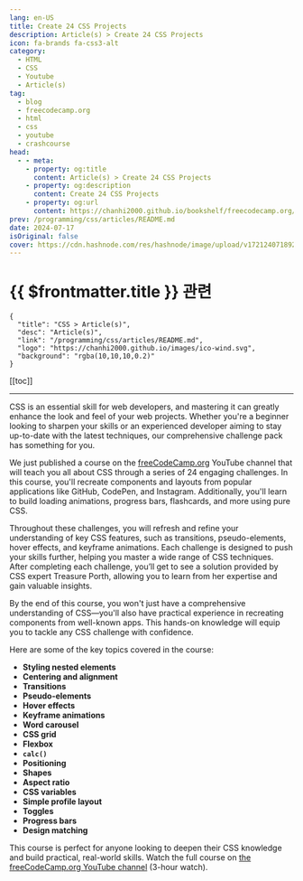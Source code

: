 ```yaml
---
lang: en-US
title: Create 24 CSS Projects
description: Article(s) > Create 24 CSS Projects
icon: fa-brands fa-css3-alt
category: 
  - HTML
  - CSS
  - Youtube
  - Article(s)
tag: 
  - blog
  - freecodecamp.org
  - html
  - css
  - youtube
  - crashcourse
head:
  - - meta:
    - property: og:title
      content: Article(s) > Create 24 CSS Projects
    - property: og:description
      content: Create 24 CSS Projects
    - property: og:url
      content: https://chanhi2000.github.io/bookshelf/freecodecamp.org/create-24-css-projects.html
prev: /programming/css/articles/README.md
date: 2024-07-17
isOriginal: false
cover: https://cdn.hashnode.com/res/hashnode/image/upload/v1721240718922/b7d232c7-a3ae-4914-9039-c95018c69e7a.png
---
```


# {{ $frontmatter.title }} 관련

```component VPCard
{
  "title": "CSS > Article(s)",
  "desc": "Article(s)",
  "link": "/programming/css/articles/README.md",
  "logo": "https://chanhi2000.github.io/images/ico-wind.svg",
  "background": "rgba(10,10,10,0.2)"
}
```

[[toc]]

---

<SiteInfo
  name="Create 24 CSS Projects"
  desc="As the web evolves, new tools and ideas are released with the goal of making our lives as web developers easier. This means we have to choose whether to stick with the old ways or discard them entirely for the shiny new stuff. But does this always demand an either-or..."
  url="https://freecodecamp.org/news/create-24-css-projects/"
  logo="https://cdn.freecodecamp.org/universal/favicons/favicon.ico"
  preview="https://cdn.hashnode.com/res/hashnode/image/upload/v1721240718922/b7d232c7-a3ae-4914-9039-c95018c69e7a.png"/>

CSS is an essential skill for web developers, and mastering it can greatly enhance the look and feel of your web projects. Whether you're a beginner looking to sharpen your skills or an experienced developer aiming to stay up-to-date with the latest techniques, our comprehensive challenge pack has something for you.

We just published a course on the [<FontIcon icon="fa-brands fa-free-code-camp"/>freeCodeCamp.org](http://freeCodeCamp.org) YouTube channel that will teach you all about CSS through a series of 24 engaging challenges. In this course, you'll recreate components and layouts from popular applications like GitHub, CodePen, and Instagram. Additionally, you'll learn to build loading animations, progress bars, flashcards, and more using pure CSS.

Throughout these challenges, you will refresh and refine your understanding of key CSS features, such as transitions, pseudo-elements, hover effects, and keyframe animations. Each challenge is designed to push your skills further, helping you master a wide range of CSS techniques. After completing each challenge, you’ll get to see a solution provided by CSS expert Treasure Porth, allowing you to learn from her expertise and gain valuable insights.

By the end of this course, you won't just have a comprehensive understanding of CSS—you'll also have practical experience in recreating components from well-known apps. This hands-on knowledge will equip you to tackle any CSS challenge with confidence.

Here are some of the key topics covered in the course:

- **Styling nested elements**
- **Centering and alignment**
- **Transitions**
- **Pseudo-elements**
- **Hover effects**
- **Keyframe animations**
- **Word carousel**
- **CSS grid**
- **Flexbox**
- **`calc()`**
- **Positioning**
- **Shapes**
- **Aspect ratio**
- **CSS variables**
- **Simple profile layout**
- **Toggles**
- **Progress bars**
- **Design matching**

This course is perfect for anyone looking to deepen their CSS knowledge and build practical, real-world skills. Watch the full course on [<FontIcon icon="fa-brands fa-youtube"/>the freeCodeCamp.org YouTube channel](https://youtu.be/TzuWIHGFKCQ) (3-hour watch).

<VidStack src="youtube/TzuWIHGFKCQ" />


